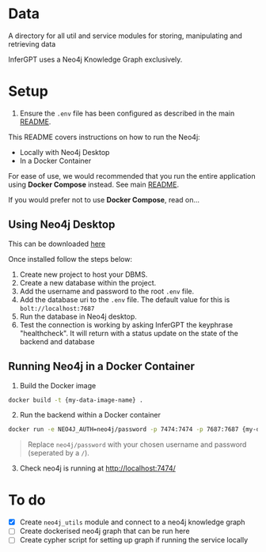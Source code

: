 # Data

A directory for all util and service modules for storing, manipulating and retrieving data

InferGPT uses a Neo4j Knowledge Graph exclusively.

# Setup

1. Ensure the `.env` file has been configured as described in the main [README](../README.md).

This README covers instructions on how to run the Neo4j:
- Locally with Neo4j Desktop
- In a Docker Container

For ease of use, we would recommended that you run the entire application using **Docker Compose** instead. See main [README](../README.md).

If you would prefer not to use **Docker Compose**, read on...

## Using Neo4j Desktop

This can be downloaded [here](https://neo4j.com/download/)

Once installed follow the steps below:

1. Create new project to host your DBMS.
2. Create a new database within the project.
3. Add the username and password to the root `.env` file.
4. Add the database uri to the `.env` file. The default value for this is `bolt://localhost:7687`
5. Run the database in Neo4j desktop.
6. Test the connection is working by asking InferGPT the keyphrase "healthcheck". 
It will return with a status update on the state of the backend and database

## Running Neo4j in a Docker Container

1. Build the Docker image

```bash
docker build -t {my-data-image-name} .
```

2. Run the backend within a Docker container

```bash
docker run -e NEO4J_AUTH=neo4j/password -p 7474:7474 -p 7687:7687 {my-data-image-name}
```

> Replace `neo4j/password` with your chosen username and password (seperated by a `/`).

3. Check neo4j is running at [http://localhost:7474/](http://localhost:7474/)

# To do

- [x] Create `neo4j_utils` module and connect to a neo4j knowledge graph
- [ ] Create dockerised neo4j graph that can be run here
- [ ] Create cypher script for setting up graph if running the service locally

